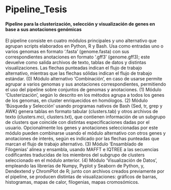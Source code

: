 # Pipeline_Tesis

#### Pipeline para la clusterización, selección y visualización de genes en base a sus anotaciones genómicas

El pipeline consiste en cuatro módulos principales y uno alternativo que agrupan scripts elaborados en Python, R y Bash. Usa como entradas uno o varios genomas en formato ‘.fasta’ (genome.fasta) con sus correspondientes anotaciones en formato ‘.gff3’ (genome.gff3); este devuelve como salida archivos de texto, tablas de datos y distintas visualizaciones. Las flechas punteadas indican el flujo de trabajo alternativo, mientras que las flechas sólidas indican el flujo de trabajo estándar. (0) Módulo alternativo ‘Combinación’, en caso de usarse permite agrupar a varios genomas y sus anotaciones correspondientes, permitiendo el uso del pipeline sobre conjuntos de genomas y anotaciones. (1) Módulo ‘Clusterización’, según lo descrito en los métodos agrupa a todos los genes de los genomas, en cluster enriquecidos en homólogos. (2) Módulo ‘Búsqueda y Selección’ usando programas nativos de Bash (Sed, tr, grep y AWK) genera tablas en formato tabular (clusters.tab) y otros archivos de texto (clusters.mci, clusters.txt), que contienen información de un subgrupo de clusters que coincide con distintas especificaciones dadas por el usuario. Opcionalmente los genes y anotaciones seleccionadas por este módulo pueden combinarse usando el módulo alternativo con otros genes y anotaciones de interés, según es indicado por las flechas punteadas que marcan el flujo de trabajo alternativo. (3) Módulo ‘Ensamblado de Filogenias’ alinea y ensambla, usando MAFFT e IQTREE  a las secuencias codificantes traducidas de los miembros del subgrupo de clusters seleccionado en el módulo anterior. (4) Módulo ‘Visualización de Datos’, empleando las librerías de Numpy, Pyplot y Seaborn de Python, y, Dendextend y ChromPlot de R; junto con archivos creados previamente por el pipeline, se producen distintas de visualizaciones: gráficos de barras, histogramas, mapas de calor, filogenias, mapas cromosómicos. 
